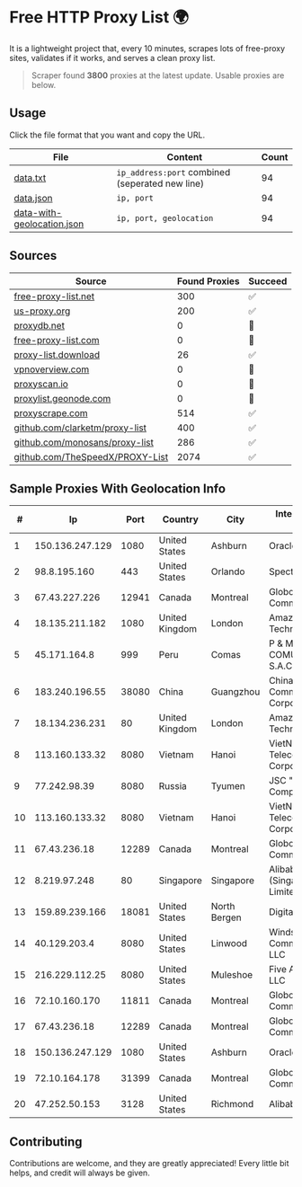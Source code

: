 
# Free HTTP Proxy List 🌍

It is a lightweight project that, every 10 minutes, scrapes lots of free-proxy sites, validates if it works, and serves a clean proxy list.


> Scraper found **3800** proxies at the latest update. Usable proxies are below.

## Usage

Click the file format that you want and copy the URL.


|File|Content|Count|
|----|-------|-----|
|[data.txt](https://raw.githubusercontent.com/themiralay/Proxy-List-World/master/data.txt)|`ip_address:port` combined (seperated new line)|94|
|[data.json](https://raw.githubusercontent.com/themiralay/Proxy-List-World/master/data.json)|`ip, port`|94|
|[data-with-geolocation.json](https://raw.githubusercontent.com/themiralay/Proxy-List-World/master/data-with-geolocation.json)|`ip, port, geolocation`|94|

## Sources

|Source|Found Proxies|Succeed|
|------|-------------|-------|
|[free-proxy-list.net](https://free-proxy-list.net)|300|✅|
|[us-proxy.org](https://www.us-proxy.org)|200|✅|
|[proxydb.net](http://proxydb.net)|0|🚫|
|[free-proxy-list.com](https://free-proxy-list.com/?page=&port=&type%5B%5D=http&type%5B%5D=https&up_time=0&search=Search)|0|🚫|
|[proxy-list.download](https://www.proxy-list.download/HTTP)|26|✅|
|[vpnoverview.com](https://vpnoverview.com/privacy/anonymous-browsing/free-proxy-servers)|0|🚫|
|[proxyscan.io](https://www.proxyscan.io)|0|🚫|
|[proxylist.geonode.com](https://proxylist.geonode.com/api/proxy-list?limit=300&page=1&sort_by=lastChecked&sort_type=desc&protocols=http,https)|0|🚫|
|[proxyscrape.com](https://api.proxyscrape.com/v2/?request=displayproxies&protocol=http&timeout=10000&country=all&ssl=all&anonymity=all)|514|✅|
|[github.com/clarketm/proxy-list](https://raw.githubusercontent.com/clarketm/proxy-list/master/proxy-list-raw.txt)|400|✅|
|[github.com/monosans/proxy-list](https://raw.githubusercontent.com/monosans/proxy-list/main/proxies/http.txt)|286|✅|
|[github.com/TheSpeedX/PROXY-List](https://raw.githubusercontent.com/TheSpeedX/PROXY-List/master/http.txt)|2074|✅|


## Sample Proxies With Geolocation Info

|#|Ip|Port|Country|City|Internet Service Provider|
|-|--|----|-------|----|-------------------------|
|1|150.136.247.129|1080|United States|Ashburn|Oracle Corporation|
|2|98.8.195.160|443|United States|Orlando|Spectrum|
|3|67.43.227.226|12941|Canada|Montreal|GloboTech Communications|
|4|18.135.211.182|1080|United Kingdom|London|Amazon Technologies Inc.|
|5|45.171.164.8|999|Peru|Comas|P & M COMUNICACIONES S.A.C.|
|6|183.240.196.55|38080|China|Guangzhou|China Mobile Communications Corporation|
|7|18.134.236.231|80|United Kingdom|London|Amazon Technologies Inc.|
|8|113.160.133.32|8080|Vietnam|Hanoi|VietNam Post and Telecom Corporation|
|9|77.242.98.39|8080|Russia|Tyumen|JSC "Russian Company" LIR|
|10|113.160.133.32|8080|Vietnam|Hanoi|VietNam Post and Telecom Corporation|
|11|67.43.236.18|12289|Canada|Montreal|GloboTech Communications|
|12|8.219.97.248|80|Singapore|Singapore|Alibaba Cloud (Singapore) Private Limited|
|13|159.89.239.166|18081|United States|North Bergen|DigitalOcean, LLC|
|14|40.129.203.4|8080|United States|Linwood|Windstream Communications LLC|
|15|216.229.112.25|8080|United States|Muleshoe|Five Area Systems, LLC|
|16|72.10.160.170|11811|Canada|Montreal|GloboTech Communications|
|17|67.43.236.18|12289|Canada|Montreal|GloboTech Communications|
|18|150.136.247.129|1080|United States|Ashburn|Oracle Corporation|
|19|72.10.164.178|31399|Canada|Montreal|GloboTech Communications|
|20|47.252.50.153|3128|United States|Richmond|Alibaba Cloud LLC|



## Contributing

Contributions are welcome, and they are greatly appreciated! Every
little bit helps, and credit will always be given.

